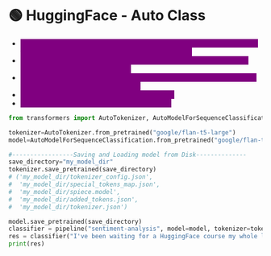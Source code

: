 # 🟢 HuggingFace - Auto Class

* <mark style="color:purple;background-color:purple;">**Use AutoModelForSequenceClassification and AutoTokenizer to load the pretrained model and it’s associated tokenizer**</mark>
* <mark style="color:purple;background-color:purple;">**For every pre-trained model, vocab will be different ⇒ So for every model tokenizer will be different**</mark>
* <mark style="color:purple;background-color:purple;">**We need to use tokenizer which was used for pre-training the model, we cannot use normal tokenization**</mark>
* <mark style="color:purple;background-color:purple;">**By default, it also loads the model in memory**</mark>
* <mark style="color:purple;background-color:purple;">**We can also save and load the model locally**</mark>

```python
from transformers import AutoTokenizer, AutoModelForSequenceClassification

tokenizer=AutoTokenizer.from_pretrained("google/flan-t5-large")
model=AutoModelForSequenceClassification.from_pretrained("google/flan-t5-large")

#-----------------Saving and Loading model from Disk--------------
save_directory="my_model_dir"
tokenizer.save_pretrained(save_directory)
# ('my_model_dir/tokenizer_config.json',
#  'my_model_dir/special_tokens_map.json',
#  'my_model_dir/spiece.model',
#  'my_model_dir/added_tokens.json',
#  'my_model_dir/tokenizer.json')

model.save_pretrained(save_directory)
classifier = pipeline("sentiment-analysis", model=model, tokenizer=tokenizer,device=0)
res = classifier("I've been waiting for a HuggingFace course my whole life.")
print(res)
```
